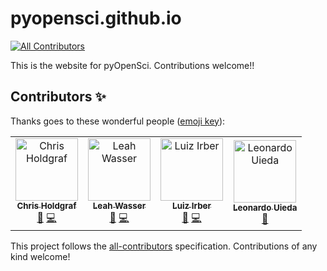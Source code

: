 # pyopensci.github.io
[![All Contributors](https://img.shields.io/badge/all_contributors-4-orange.svg?style=flat-square)](#contributors)

This is the website for pyOpenSci. Contributions welcome!!

## Contributors ✨

Thanks goes to these wonderful people ([emoji key](https://allcontributors.org/docs/en/emoji-key)):

<!-- ALL-CONTRIBUTORS-LIST:START - Do not remove or modify this section -->
<!-- prettier-ignore -->
<table>
  <tr>
    <td align="center"><a href="http://chrisholdgraf.com"><img src="https://avatars1.githubusercontent.com/u/1839645?v=4" width="100px;" alt="Chris Holdgraf"/><br /><sub><b>Chris Holdgraf</b></sub></a><br /><a href="#ideas-choldgraf" title="Ideas, Planning, & Feedback">🤔</a> <a href="https://github.com/pyOpenSci/pyopensci.github.io/commits?author=choldgraf" title="Code">💻</a></td>
    <td align="center"><a href="http://www.leahwasser.com"><img src="https://avatars0.githubusercontent.com/u/7649194?v=4" width="100px;" alt="Leah Wasser"/><br /><sub><b>Leah Wasser</b></sub></a><br /><a href="#ideas-lwasser" title="Ideas, Planning, & Feedback">🤔</a> <a href="https://github.com/pyOpenSci/pyopensci.github.io/commits?author=lwasser" title="Code">💻</a></td>
    <td align="center"><a href="https://luizirber.org"><img src="https://avatars2.githubusercontent.com/u/6642?v=4" width="100px;" alt="Luiz Irber"/><br /><sub><b>Luiz Irber</b></sub></a><br /><a href="#ideas-luizirber" title="Ideas, Planning, & Feedback">🤔</a> <a href="https://github.com/pyOpenSci/pyopensci.github.io/commits?author=luizirber" title="Code">💻</a></td>
    <td align="center"><a href="https://www.leouieda.com"><img src="https://avatars0.githubusercontent.com/u/290082?v=4" width="100px;" alt="Leonardo Uieda"/><br /><sub><b>Leonardo Uieda</b></sub></a><br /><a href="#ideas-leouieda" title="Ideas, Planning, & Feedback">🤔</a></td>
  </tr>
</table>

<!-- ALL-CONTRIBUTORS-LIST:END -->

This project follows the [all-contributors](https://github.com/all-contributors/all-contributors) specification. Contributions of any kind welcome!